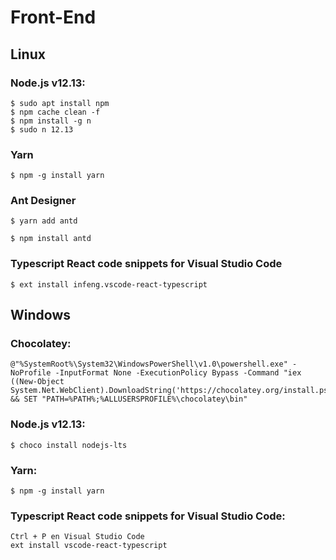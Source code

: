 # Front-End
## Linux
### Node.js v12.13:

```
$ sudo apt install npm
$ npm cache clean -f
$ npm install -g n
$ sudo n 12.13
```

### Yarn
```
$ npm -g install yarn
```

### Ant Designer
```
$ yarn add antd
```
```
$ npm install antd
```

### Typescript React code snippets for Visual Studio Code
```
$ ext install infeng.vscode-react-typescript
```

## Windows

### Chocolatey:

```
@"%SystemRoot%\System32\WindowsPowerShell\v1.0\powershell.exe" -NoProfile -InputFormat None -ExecutionPolicy Bypass -Command "iex ((New-Object System.Net.WebClient).DownloadString('https://chocolatey.org/install.ps1'))" && SET "PATH=%PATH%;%ALLUSERSPROFILE%\chocolatey\bin"
```

### Node.js v12.13:
```
$ choco install nodejs-lts
```

### Yarn:
```
$ npm -g install yarn
```

### Typescript React code snippets for Visual Studio Code:
```
Ctrl + P en Visual Studio Code
ext install vscode-react-typescript
```
